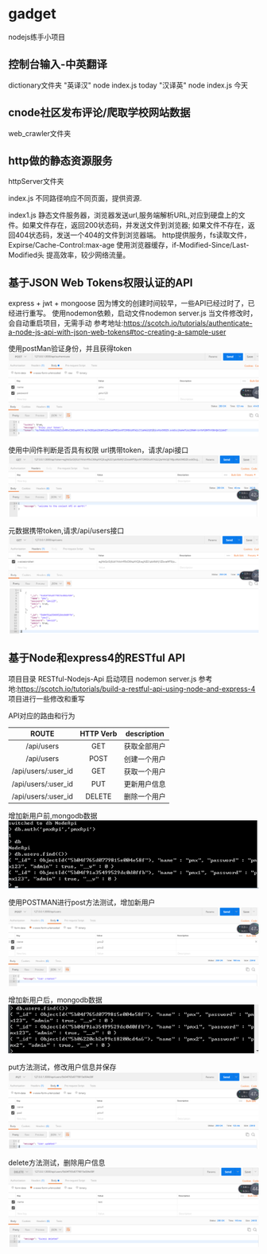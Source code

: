 # gadget
nodejs练手小项目

## 控制台输入-中英翻译
  dictionary文件夹
  "英译汉"  node index.js today
  "汉译英"  node index.js 今天
  
## cnode社区发布评论/爬取学校网站数据
  web_crawler文件夹
  
## http做的静态资源服务
  httpServer文件夹

  
  index.js  不同路径响应不同页面，提供资源.


  index1.js 静态文件服务器，浏览器发送url,服务端解析URL,对应到硬盘上的文件。如果文件存在，返回200状态码，并发送文件到浏览器; 如果文件不存在，返回404状态码，发送一个404的文件到浏览器端。
    http提供服务，fs读取文件，Expirse/Cache-Control:max-age 使用浏览器缓存，if-Modified-Since/Last-Modified头 提高效率，较少网络流量。

## 基于JSON Web Tokens权限认证的API
  express + jwt + mongoose  因为博文的创建时间较早，一些API已经过时了，已经进行重写。
  使用nodemon依赖，启动文件nodemon server.js  当文件修改时，会自动重启项目，无需手动
  参考地址:https://scotch.io/tutorials/authenticate-a-node-js-api-with-json-web-tokens#toc-creating-a-sample-user

  使用postMan验证身份，并且获得token
  ![authenticate.png](./node-token-jwt/img/authenticate.png)

  使用中间件判断是否具有权限
  url携带token，请求/api接口
  ![api.png](./node-token-jwt/img/api.png)

  元数据携带token,请求/api/users接口
  ![users.png](./node-token-jwt/img/users.png)

  ## 基于Node和express4的RESTful API
  项目目录 RESTful-Nodejs-Api   启动项目 nodemon server.js
  参考地:https://scotch.io/tutorials/build-a-restful-api-using-node-and-express-4
  项目进行一些修改和重写

  API对应的路由和行为

  |ROUTE                | HTTP Verb | description |
  | :-----------------: | :-------: | :----------:|
  | /api/users          | GET       | 获取全部用户 |
  | /api/users          | POST      | 创建一个用户 |
  | /api/users/:user_id | GET       | 获取一个用户 |
  | /api/users/:user_id | PUT       | 更新用户信息 |
  | /api/users/:user_id | DELETE    | 删除一个用户 |


  增加新用户前,mongodb数据
  ![post-before.png](./RESTful-Nodejs-Api/img/post-before.png)

  使用POSTMAN进行post方法测试，增加新用户
  ![post-users.png](./RESTful-Nodejs-Api/img/post-users.png) 

  增加新用户后，mongodb数据
  ![post-after.png](./RESTful-Nodejs-Api/img/post-after.png)

  put方法测试，修改用户信息并保存
  ![put.png](./RESTful-Nodejs-Api/img/put.png)

  delete方法测试，删除用户信息
  ![delete.png](./RESTful-Nodejs-Api/img/delete.png)
